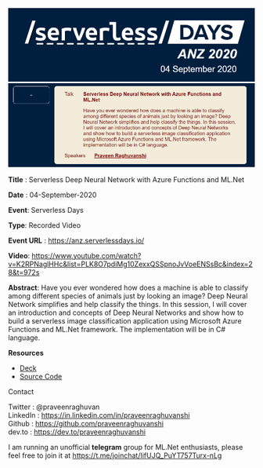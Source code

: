 <img src=".\assets\serverless-anz-20202-logo.png" alt="Serverless days" style="zoom:80%;" />

<img src=".\assets\serverless-anz-20202-praveen-session.png" alt="Serverless DNN" style="zoom:80%;" />

**Title** : Serverless Deep Neural Network with Azure Functions and ML.Net

**Date** : 04-September-2020

**Event**: Serverless Days

**Type**: Recorded Video

**Event URL** : https://anz.serverlessdays.io/

**Video**: https://www.youtube.com/watch?v=K2RPNaglHHc&list=PLK8O7pdiMg10ZexxQSSpnoJvVoeENSsBc&index=28&t=972s

**Abstract**: Have you ever wondered how does a machine is able to classify among different species of animals just by looking an image? Deep Neural Network simplifies and help classify the things. In this session, I will cover an introduction and concepts of Deep Neural Networks and show how to build a serverless image classification application using Microsoft Azure Functions and ML.Net framework. The implementation will be in C# language.

**Resources**

- [Deck](https://github.com/praveenraghuvanshi/tech-sessions/blob/master/04092020-ServerlessDays-ANZ-2020/Serverless-Days-ANZ-2020.pptx)
- [Source Code](https://github.com/praveenraghuvanshi/tech-sessions/tree/master/04092020-ServerlessDays-ANZ-2020/src/ServerlessDNN)

Contact

Twitter : @praveenraghuvan\
LinkedIn : https://in.linkedin.com/in/praveenraghuvanshi \
Github : https://github.com/praveenraghuvanshi \
dev.to : https://dev.to/praveenraghuvanshi

I am running an unofficial **telegram** group for ML.Net enthusiasts, please feel free to join it at https://t.me/joinchat/IifUJQ_PuYT757Turx-nLg

